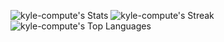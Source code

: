 ![kyle-compute's Stats](https://github-readme-stats.vercel.app/api?username=kyle-compute&theme=great-gatsby&show_icons=true&hide_border=true&count_private=true)
![kyle-compute's Streak](https://github-readme-streak-stats.herokuapp.com/?user=kyle-compute&theme=great-gatsby&hide_border=true)
![kyle-compute's Top Languages](https://github-readme-stats.vercel.app/api/top-langs/?username=kyle-compute&theme=great-gatsby&show_icons=true&hide_border=true&layout=compact)
